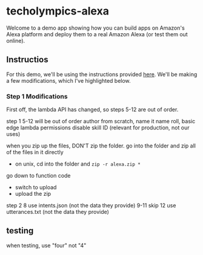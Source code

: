 # techolympics-alexa

Welcome to a demo app showing how you can build apps on Amazon's Alexa
platform and deploy them to a real Amazon Alexa (or test them out online). 

## Instructios

For this demo, we'll be using the instructions provided [here](https://developer.amazon.com/alexa-skills-kit/alexa-skill-quick-start-tutorial). 
We'll be making a few modifications, which I've highlighted below. 

### Step 1 Modifications
First off, the lambda API has changed, so steps 5-12 are out of order. 

step 1
5-12 will be out of order
author from scratch, name it
name roll, basic edge lambda permissions
disable skill ID (relevant for production, not our uses)

when you zip up the files, DON'T zip the folder. go into the folder and zip all of the files in it directly
- on unix, cd into the folder and `zip -r alexa.zip *`

go down to function code
- switch to upload
- upload the zip


step 2
8 use intents.json (not the data they provide)
9-11 skip
12 use utterances.txt (not the data they provide)




## testing

when testing, use "four" not "4"